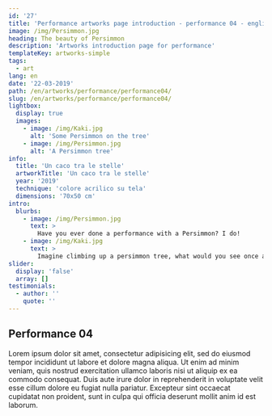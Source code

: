 ```yaml
---
id: '27'
title: 'Performance artworks page introduction - performance 04 - english'
image: /img/Persimmon.jpg
heading: The beauty of Persimmon
description: 'Artworks introduction page for performance'
templateKey: artworks-simple
tags:
  - art
lang: en
date: '22-03-2019'
path: /en/artworks/performance/performance04/
slug: /en/artworks/performance/performance04/
lightbox:
  display: true
  images:
    - image: /img/Kaki.jpg
      alt: 'Some Persimmon on the tree'
    - image: /img/Persimmon.jpg
      alt: 'A Persimmon tree'
info:
  title: 'Un caco tra le stelle'
  artworkTitle: 'Un caco tra le stelle'
  year: '2019'
  technique: 'colore acrilico su tela'
  dimensions: '70x50 cm'
intro:
  blurbs:
    - image: /img/Persimmon.jpg
      text: >
        Have you ever done a performance with a Persimmon? I do!
    - image: /img/Kaki.jpg
      text: >
        Imagine climbing up a persimmon tree, what would you see once at the top?
slider:
  display: 'false'
  array: []
testimonials:
  - author: ''
    quote: ''
---
```


## Performance 04

Lorem ipsum dolor sit amet, consectetur adipisicing elit, sed do eiusmod tempor incididunt ut labore et dolore magna aliqua. Ut enim ad minim veniam, quis nostrud exercitation ullamco laboris nisi ut aliquip ex ea commodo consequat. Duis aute irure dolor in reprehenderit in voluptate velit esse cillum dolore eu fugiat nulla pariatur. Excepteur sint occaecat cupidatat non proident, sunt in culpa qui officia deserunt mollit anim id est laborum.
